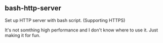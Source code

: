 bash-http-server
----

Set up HTTP server with bash script. (Supporting HTTPS)

It's not somthing high performance and I don't know where to use it. Just making it for fun. 